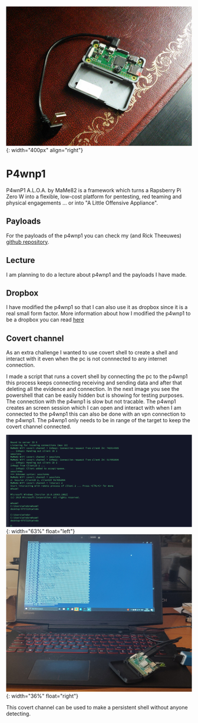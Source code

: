 ![p4wnp1](images/p4wnp1.jpg){: width="400px" align="right"}
# P4wnp1
P4wnP1 A.L.O.A. by MaMe82 is a framework which turns a Rapsberry Pi Zero W into a flexible, low-cost platform for pentesting, red teaming and physical engagements ... or into "A Little Offensive Appliance".

## Payloads
For the payloads of the p4wnp1 you can check my (and Rick Theeuwes) [github repository](https://github.com/Riqky/Payloads).

## Lecture
I am planning to do a lecture about p4wnp1 and the payloads I have made.

## Dropbox
I have modified the p4wnp1 so that I can also use it as dropbox since it is a real small form factor.
More information about how I modified the p4wnp1 to be a dropbox you can read [here](dropbox)

## Covert channel
As an extra challenge I wanted to use covert shell to create a shell and interact with it even when the pc is not connnected to any internet connection.

I made a script that runs a covert shell by connecting the pc to the p4wnp1 this process keeps connecting receiving and sending data and after that deleting all the evidence and connection. In the next image you see the powershell that can  be easily hidden but is showing for testing purposes. The connection with the p4wnp1 is slow but not tracable. The p4wnp1 creates an screen session which I can open and interact with when I am connected to the p4wnp1 this can also be done with an vpn connection to the p4wnp1. The p4wnp1 only needs to be in range of the target to keep the covert channel connected.

![Covert channel shell](images/covertshell.png){: width="63%" float="left"}
![p4wnp1 result](images/p4wnp1result.jpg){: width="36%" float="right"}

This covert channel can be used to make a persistent shell without anyone detecting.